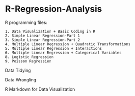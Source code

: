 # R-Regression-Analysis

R programming files:

	1. Data Visualization + Basic Coding in R
	2. Simple Linear Regression-Part 1
	3. Simple Linear Regression-Part 2
	4. Multiple Linear Regression + Quadratic Transformations
	5. Multiple Linear Regression + Interactions
	6. Multiple Linear Regression + Categorical Variables
	8. Logistic Regression
	9. Poisson Regression
	
Data Tidying

Data Wrangling

R Markdown for Data Visualization
